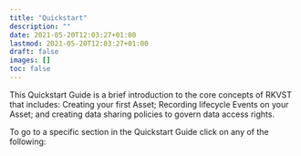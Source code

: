 ```yaml
---
title: "Quickstart"
description: ""
date: 2021-05-20T12:03:27+01:00
lastmod: 2021-05-20T12:03:27+01:00
draft: false
images: []
toc: false
---
```


This Quickstart Guide is a brief introduction to the core concepts of RKVST that includes: Creating your first Asset; Recording lifecycle Events on your Asset; and creating data sharing policies to govern data access rights. 

To go to a specific section in the Quickstart Guide click on any of the following: